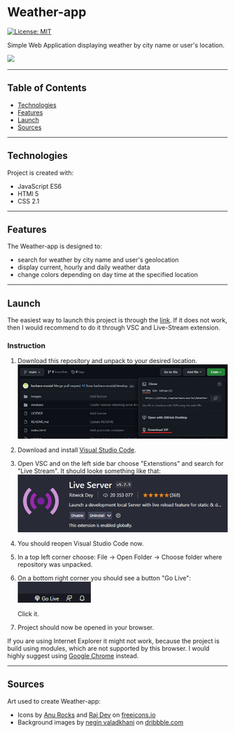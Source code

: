 # Weather-app

[![License: MIT](https://img.shields.io/badge/License-MIT-yellow.svg)](https://opensource.org/licenses/MIT)

Simple Web Application displaying weather by city name or user's location.

![](preview.gif)

---

## Table of Contents

- [Technologies](#technologies)
- [Features](#features)
- [Launch](#launch)
- [Sources](#sources)

---

## Technologies

Project is created with:

- JavaScript ES6
- HTMl 5
- CSS 2.1

---

## Features

The Weather-app is designed to:

- search for weather by city name and user's geolocation
- display current, hourly and daily weather data
- change colors depending on day time at the specified location

---

## Launch

The easiest way to launch this project is through the [link](https://barbara-musial.github.io/Weather-app/ "Weather-app").
If it does not work, then I would recommend to do it through VSC and Live-Stream extension.

### Instruction

1. Download this repository and unpack to your desired location.
   ![alt text](./images/readme/Zrzut%20ekranu%202022-04-06%20154832.jpg "Instruction: How to download repository")
2. Download and install [Visual Studio Code](https://code.visualstudio.com/Download "VSC download link").
3. Open VSC and on the left side bar choose "Extenstions" and search for "Live Stream". It should looke something like that:
   ![alt text](./images/readme/Zrzut%20ekranu%202022-04-06%20160913.jpg)
4. You should reopen Visual Studio Code now.
5. In a top left corner choose: File -> Open Folder -> Choose folder where repository was unpacked.
6. On a bottom right corner you should see a button "Go Live":
   ![alt text](./images/readme/Zrzut%20ekranu%202022-04-06%20163156.jpg)

   Click it.

7. Project should now be opened in your browser.

If you are using Internet Explorer it might not work, because the project is build using modules, which are not supported by this browser. I would highly suggest using [Google Chrome](https://www.google.pl/chrome/?brand=FKPE&gclid=CjwKCAjw9LSSBhBsEiwAKtf0n8HlQ0uNvyvBCIg2qgYBDoBYR6ACajO4wJ4J5MIGDrU6k5CQoSrw-BoCN5oQAvD_BwE&gclsrc=aw.ds) instead.

---

## Sources

Art used to create Weather-app:

- Icons by [Anu Rocks](https://freeicons.io/profile/730) and [Raj Dev](https://freeicons.io/profile/714) on [freeicons.io](https://freeicons.io/)
- Background images by [negin valadkhani](https://dribbble.com/shots/9294239-day-and-night) on [dribbble.com](https://dribbble.com/)
